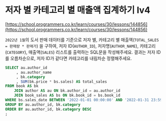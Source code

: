 # 저자 별 카테고리 별 매출액 집계하기 lv4
[https://school.programmers.co.kr/learn/courses/30/lessons/144856](https://school.programmers.co.kr/learn/courses/30/lessons/144856)

`2022년 1월`의 도서 판매 데이터를 기준으로 저자 별, 카테고리 별 매출액(`TOTAL_SALES = 판매량 * 판매가`) 을 구하여, 저자 ID(`AUTHOR_ID`), 저자명(`AUTHOR_NAME`), 카테고리(`CATEGORY`), 매출액(`SALES`) 리스트를 출력하는 SQL문을 작성해주세요. 결과는 저자 ID를 오름차순으로, 저자 ID가 같다면 카테고리를 내림차순 정렬해주세요.

```sql
SELECT au.author_id
     , au.author_name
     , bk.category
     , SUM(bk.price * bs.sales) AS total_sales
FROM book AS bk
    JOIN author AS au ON bk.author_id = au.author_id
    JOIN book_sales AS bs ON bk.book_id = bs.book_id
WHERE bs.sales_date BETWEEN '2022-01-01 00:00:00' AND '2022-01-31 23:59:59'
GROUP BY au.author_id, bk.category
ORDER BY au.author_id, bk.category DESC
;
```
